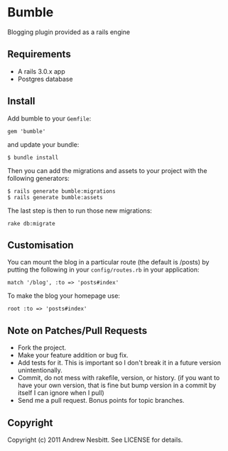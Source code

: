 # Bumble

Blogging plugin provided as a rails engine

## Requirements

* A rails 3.0.x app
* Postgres database

## Install

Add bumble to your `Gemfile`:

    gem 'bumble'

and update your bundle:

    $ bundle install

Then you can add the migrations and assets to your project with the following generators:

    $ rails generate bumble:migrations
    $ rails generate bumble:assets

The last step is then to run those new migrations:

    rake db:migrate

## Customisation

You can mount the blog in a particular route (the default is /posts) by putting the following in your `config/routes.rb` in your application:

    match '/blog', :to => 'posts#index'

To make the blog your homepage use:

    root :to => 'posts#index'

## Note on Patches/Pull Requests

 * Fork the project.
 * Make your feature addition or bug fix.
 * Add tests for it. This is important so I don't break it in a
   future version unintentionally.
 * Commit, do not mess with rakefile, version, or history.
   (if you want to have your own version, that is fine but bump version in a commit by itself I can ignore when I pull)
 * Send me a pull request. Bonus points for topic branches.

## Copyright

Copyright (c) 2011 Andrew Nesbitt. See LICENSE for details.